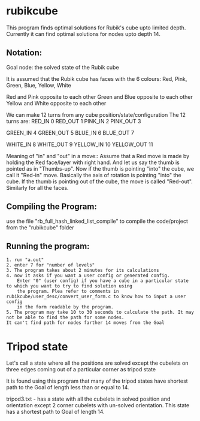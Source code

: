 # rubikcube
This program finds optimal solutions for Rubik's cube upto limited depth. Currently it can find optimal solutions for nodes upto depth 14.

## Notation:
Goal node: the solved state of the Rubik cube

It is assumed that the Rubik cube has faces with the 6 colours:
        Red,
        Pink,
        Green,
        Blue,
        Yellow,
        White
        
Red and Pink opposite to each other
Green and Blue opposite to each other
Yellow and White opposite to each other

We can make 12 turns from any cube position/state/configuration
The 12 turns are:
  RED_IN 0
  RED_OUT 1
  PINK_IN 2
  PINK_OUT 3
  
  GREEN_IN 4
  GREEN_OUT 5
  BLUE_IN 6
  BLUE_OUT 7
  
  WHITE_IN 8
  WHITE_OUT 9
  YELLOW_IN 10
  YELLOW_OUT 11
 
 Meaning of "in" and "out" in a move::
     Assume that a Red move is made by holding the Red face/layer with right hand. And let us say the thumb is pointed as in "Thumbs-up". Now if the thumb is pointing "into" the cube, we call it "Red-in" move. Basically the axis of rotation is pointing "into" the cube. If the thumb is pointing out of the cube, the move is called "Red-out". Similarly for all the faces.

## Compiling the Program:
use the file "rb_full_hash_linked_list_compile" to compile the code/project from the "rubikcube" folder

## Running the program:
    1. run "a.out"
    2. enter 7 for "number of levels"
    3. The program takes about 2 minutes for its calculations
    4. now it asks if you want a user config or generated config.
        Enter "0" (user config) if you have a cube in a particular state to which you want to try to find solution using
        the program. Plea refer to comments in rubikcube/user_desc/convert_user_form.c to know how to input a user config
        in the form readable by the program.
    5. The program may take 10 to 30 seconds to calculate the path. It may not be able to find the path for some nodes.
    It can't find path for nodes farther 14 moves from the Goal
        

# Tripod state
 Let's call a state where all the positions are solved except the cubelets on three edges coming out of a particular corner as
 tripod state
 
 It is found using this program that many of the tripod states have shortest path to the Goal of length less than or equal
 to 14.
 
 tripod3.txt - has a state with all the cubelets in solved position and orientation except 2 corner cubelets with
 un-solved orientation. This state has a shortest path to Goal of length 14.
